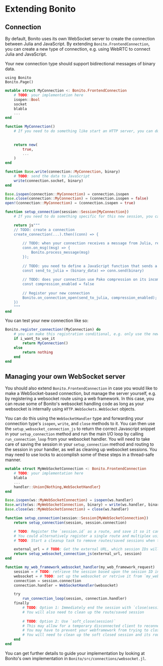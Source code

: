 # Extending Bonito

## Connection

By default, Bonito uses its own WebSocket server to create the connection between Julia and JavaScript. By extending `Bonito.FrontendConnection`, you can create a new type of connection, e.g. using WebRTC to connect Julia and JavaScript.

Your new connection type should support bidirectional messages of binary data. 

```@setup 1
using Bonito
Bonito.Page()
```

```Julia
mutable struct MyConnection <: Bonito.FrontendConnection
    # TODO: your implementation here
    isopen::Bool
    socket
    blabla
    ...
end

function MyConnection()
    # If you need to do something like start an HTTP server, you can do it here, synchronously.
    
    
    return new(
        true,
        ...
    )
end

function Base.write(connection::MyConnection, binary)
    # TODO: send the data to JavaScript
    write(connection.socket, binary)
end

Base.isopen(connection::MyConnection) = connection.isopen
Base.close(connection::MyConnection) = (connection.isopen = false)
open!(connection::MyConnection) = (connection.isopen = true)

function setup_connection(session::Session{MyConnection})
    # If you need to do something specific for this new session, you can do it here.

    return js"""
    // TODO: create a connection
    create_connection(...).then((conn) => {
        
        // TODO: when your connection receives a message from Julia, relay the message to `Bonito.process_message(msg)`.
        conn.on_msg((msg) => {
            Bonito.process_message(msg)
        });
        
        // TODO: you need to define a JavaScript function that sends a given `binary_data` to Julia. On the Julia side, this should call `Bonito.process_message(connection.parent, binary_data)`.
        const send_to_julia = (binary_data) => conn.send(binary)
        
        // TODO: does your connection use Pako compression on its incoming and outgoing messages?
        const compression_enabled = false
        
        // Register your new connection
        Bonito.on_connection_open(send_to_julia, compression_enabled);
    })
    """
end
```


You can test your new connection like so:

```Julia
Bonito.register_connection!(MyConnection) do
    # you can make this registration conditional, e.g. only use the new connection type on Thursdays...
    if i_want_to_use_it
        return MyConnection()
    else
        return nothing
    end
end
```

## Managing your own WebSocket server

You should also extend `Bonito.FrontendConnection` in case you would like to make a WebSocket-based connection, but manage the server yourself, e.g. by registering a websocket route using a web framework. In this case, you can reuse some of Bonito's websocket handling code as long as your websocket is internally using `HTTP.WebSockets.WebSocket` objects.

You can do this using the `WebSocketHandler` type and forwarding your connection type's `isopen`, `write`, and `close` methods to it. You can then use the `setup_websocket_connection_js` to return the correct Javascript snippet in your `setup_connection` method and run the main I/O loop by calling `run_connection_loop` from your websocket handler. You will need to take care of saving the session in your `setup_connection` method and routing to the session in your handler, as well as cleaning up websocket sessions. You may need to use locks to accomplish some of these steps in a thread-safe manner.


```Julia
mutable struct MyWebSocketConnection <: Bonito.FrontendConnection
    # TODO: your implementation here
    blabla
    ...
    handler::Union{Nothing,WebSocketHandler}
end

Base.isopen(ws::MyWebSocketConnection) = isopen(ws.handler)
Base.write(ws::MyWebSocketConnection, binary) = write(ws.handler, binary)
Base.close(ws::MyWebSocketConnection) = close(ws.handler)

function setup_connection(session::Session{MyWebSocketConnection})
    return setup_connection(session, session.connection)

    # TODO: Register the `session.id` as a route, and save it so it can be retrived in the handler
    # You could alternatively register a single route and multiplex using a dictionary
    # TODO: Start a cleanup task to remove routes/saved sessions when they are no longer open

    external_url = # TODO: Get the external URL, which session IDs will be appended to
    return setup_websocket_connection_js(external_url, session)
end

function my_web_framework_websocket_handler(my_web_framework_request)
    session = # TODO: retrieve the session based upon the session ID in the URL in `my_web_framework_request`
    websocket = # TODO: set up the websocket or retrive it from `my_web_framework_request`
    connection = session.connection
    connection.handler = WebSocketHandler(websocket)

    try
        run_connection_loop(session, connection.handler)
    finally
        # TODO: Option 1: Immediately end the session with `close(session)`
        # You will also need to clean up the route/saved session
        
        # TODO: Option 2: Use `soft_close(session)`
        # This may allow for a temporary disconnected client to reconnect
        # You may have to prevent your webframework from trying to close the websocket
        # You will need to clean up the soft closed session and its route/saved session after some timeout in the cleanup task
    end
end
```

You can get further details to guide your implementation by looking at Bonito's own implementation in `Bonito/src/connections/websocket.jl`.